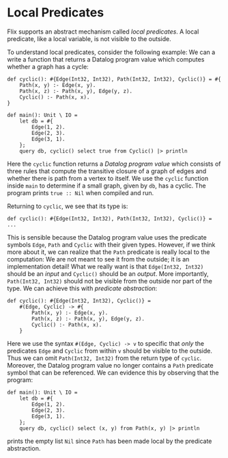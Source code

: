 # Local Predicates

Flix supports an abstract mechanism called _local predicates_. A local
predicate, like a local variable, is not visible to the outside. 

To understand local predicates, consider the following example: We can a write a
function that returns a Datalog program value which computes whether a graph has
a cycle: 

```flix
def cyclic(): #{Edge(Int32, Int32), Path(Int32, Int32), Cyclic()} = #{
    Path(x, y) :- Edge(x, y).
    Path(x, z) :- Path(x, y), Edge(y, z).
    Cyclic() :- Path(x, x).
}

def main(): Unit \ IO = 
    let db = #{
        Edge(1, 2).
        Edge(2, 3).
        Edge(3, 1).
    };
    query db, cyclic() select true from Cyclic() |> println
```

Here the `cyclic` function returns a _Datalog program value_ which consists of
three rules that compute the transitive closure of a graph of edges and whether
there is path from a vertex to itself. We use the `cyclic` function inside
`main` to determine if a small graph, given by `db`, has a cyclic. The program
prints `true :: Nil` when compiled and run. 

Returning to `cyclic`, we see that its type is:

```flix
def cyclic(): #{Edge(Int32, Int32), Path(Int32, Int32), Cyclic()} = ...
```

This is sensible because the Datalog program value uses the predicate symbols
`Edge`, `Path` and `Cyclic` with their given types. However, if we think more
about it, we can realize that the `Path` predicate is really local to the
computation: We are not meant to see it from the outside; it is an
implementation detail! What we really want is that `Edge(Int32, Int32)` should
be an _input_ and `Cyclic()` should be an _output_. More importantly,
`Path(Int32, Int32)` should not be visible from the outside nor part of the
type. We can achieve this with _predicate abstraction_:

```flix
def cyclic(): #{Edge(Int32, Int32), Cyclic()} = 
    #(Edge, Cyclic) -> #{
        Path(x, y) :- Edge(x, y).
        Path(x, z) :- Path(x, y), Edge(y, z).
        Cyclic() :- Path(x, x).
    }
```

Here we use the syntax `#(Edge, Cyclic) -> v` to specific that _only_ the
predicates `Edge` and `Cyclic` from within `v` should be visible to the outside.
Thus we can omit `Path(Int32, Int32)` from the return type of `cyclic`.
Moreover, the Datalog program value no longer contains a `Path` predicate symbol
that can be referenced. We can evidence this by observing that the program:

```flix
def main(): Unit \ IO = 
    let db = #{
        Edge(1, 2).
        Edge(2, 3).
        Edge(3, 1).
    };
    query db, cyclic() select (x, y) from Path(x, y) |> println
```

prints the empty list `Nil` since `Path` has been made local by the predicate
abstraction.
